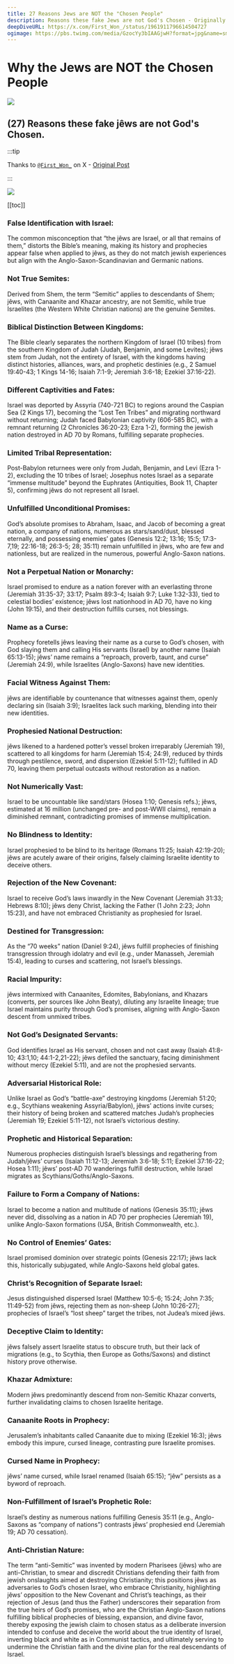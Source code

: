 ```yaml
---
title: 27 Reasons Jews are NOT the "Chosen People"
description: Reasons these fake Jews are not God's Chosen - Originally by @First_Won_ on X
deepDiveURL: https://x.com/First_Won_/status/1961911796614504727
ogimage: https://pbs.twimg.com/media/GzocYy3bIAAGjwH?format=jpg&name=small
---
```


# Why the Jews are NOT the Chosen People

![](https://pbs.twimg.com/media/GzocYWWaAAAVdtH?format=jpg&name=small)

## (27) Reasons these fake jêws are not God's Chosen.

:::tip

Thanks to [`@First_Won_`](https://x.com/First_Won_) on X - [Original Post](https://x.com/First_Won_/status/1961911796614504727)

:::

![](https://pbs.twimg.com/media/GzocYy3bIAAGjwH?format=jpg&name=small)

[[toc]]

### False Identification with Israel:

The common misconception that “the jêws are Israel, or all that remains of them,” distorts the Bible’s meaning, making its history and prophecies appear false when applied to jêws, as they do not match jewish experiences but align with the Anglo-Saxon-Scandinavian and Germanic nations.

### Not True Semites:

Derived from Shem, the term “Semitic” applies to descendants of Shem; jêws, with Canaanite and Khazar ancestry, are not Semitic, while true Israelites (the Western White Christian nations) are the genuine Semites.

### Biblical Distinction Between Kingdoms:

The Bible clearly separates the northern Kingdom of Israel (10 tribes) from the southern Kingdom of Judah (Judah, Benjamin, and some Levites); jêws stem from Judah, not the entirety of Israel, with the kingdoms having distinct histories, alliances, wars, and prophetic destinies (e.g., 2 Samuel 19:40-43; 1 Kings 14-16; Isaiah 7:1-9; Jeremiah 3:6-18; Ezekiel 37:16-22).

### Different Captivities and Fates:

Israel was deported by Assyria (740-721 BC) to regions around the Caspian Sea (2 Kings 17), becoming the “Lost Ten Tribes” and migrating northward without returning; Judah faced Babylonian captivity (606-585 BC), with a remnant returning (2 Chronicles 36:20-23; Ezra 1-2), forming the jewish nation destroyed in AD 70 by Romans, fulfilling separate prophecies.

### Limited Tribal Representation:

Post-Babylon returnees were only from Judah, Benjamin, and Levi (Ezra 1-2), excluding the 10 tribes of Israel; Josephus notes Israel as a separate “immense multitude” beyond the Euphrates (Antiquities, Book 11, Chapter 5), confirming jêws do not represent all Israel.

### Unfulfilled Unconditional Promises:

God’s absolute promises to Abraham, Isaac, and Jacob of becoming a great nation, a company of nations, numerous as stars/sand/dust, blessed eternally, and possessing enemies’ gates (Genesis 12:2; 13:16; 15:5; 17:3-7,19; 22:16-18; 26:3-5; 28; 35:11) remain unfulfilled in jêws, who are few and nationless, but are realized in the numerous, powerful Anglo-Saxon nations.

### Not a Perpetual Nation or Monarchy:

Israel promised to endure as a nation forever with an everlasting throne (Jeremiah 31:35-37; 33:17; Psalm 89:3-4; Isaiah 9:7; Luke 1:32-33), tied to celestial bodies’ existence; jêws lost nationhood in AD 70, have no king (John 19:15), and their destruction fulfills curses, not blessings.

### Name as a Curse:

Prophecy foretells jêws leaving their name as a curse to God’s chosen, with God slaying them and calling His servants (Israel) by another name (Isaiah 65:13-15); jêws’ name remains a “reproach, proverb, taunt, and curse” (Jeremiah 24:9), while Israelites (Anglo-Saxons) have new identities.

### Facial Witness Against Them:

jêws are identifiable by countenance that witnesses against them, openly declaring sin (Isaiah 3:9); Israelites lack such marking, blending into their new identities.

### Prophesied National Destruction:

jêws likened to a hardened potter’s vessel broken irreparably (Jeremiah 19), scattered to all kingdoms for harm (Jeremiah 15:4; 24:9), reduced by thirds through pestilence, sword, and dispersion (Ezekiel 5:11-12); fulfilled in AD 70, leaving them perpetual outcasts without restoration as a nation.

### Not Numerically Vast:

Israel to be uncountable like sand/stars (Hosea 1:10; Genesis refs.); jêws, estimated at 16 million (unchanged pre- and post-WWII claims), remain a diminished remnant, contradicting promises of immense multiplication.

### No Blindness to Identity:

Israel prophesied to be blind to its heritage (Romans 11:25; Isaiah 42:19-20); jêws are acutely aware of their origins, falsely claiming Israelite identity to deceive others.

### Rejection of the New Covenant:

Israel to receive God’s laws inwardly in the New Covenant (Jeremiah 31:33; Hebrews 8:10); jêws deny Christ, lacking the Father (1 John 2:23; John 15:23), and have not embraced Christianity as prophesied for Israel.

### Destined for Transgression:

As the “70 weeks” nation (Daniel 9:24), jêws fulfill prophecies of finishing transgression through idolatry and evil (e.g., under Manasseh, Jeremiah 15:4), leading to curses and scattering, not Israel’s blessings.

### Racial Impurity:

jêws intermixed with Canaanites, Edomites, Babylonians, and Khazars (converts, per sources like John Beaty), diluting any Israelite lineage; true Israel maintains purity through God’s promises, aligning with Anglo-Saxon descent from unmixed tribes.

### Not God’s Designated Servants:

God identifies Israel as His servant, chosen and not cast away (Isaiah 41:8-10; 43:1,10; 44:1-2,21-22); jêws defiled the sanctuary, facing diminishment without mercy (Ezekiel 5:11), and are not the prophesied servants.

### Adversarial Historical Role:

Unlike Israel as God’s “battle-axe” destroying kingdoms (Jeremiah 51:20; e.g., Scythians weakening Assyria/Babylon), jêws’ actions invite curses; their history of being broken and scattered matches Judah’s prophecies (Jeremiah 19; Ezekiel 5:11-12), not Israel’s victorious destiny.

### Prophetic and Historical Separation:

Numerous prophecies distinguish Israel’s blessings and regathering from Judah/jêws’ curses (Isaiah 11:12-13; Jeremiah 3:6-18; 5:11; Ezekiel 37:16-22; Hosea 1:11); jêws’ post-AD 70 wanderings fulfill destruction, while Israel migrates as Scythians/Goths/Anglo-Saxons.

### Failure to Form a Company of Nations:

Israel to become a nation and multitude of nations (Genesis 35:11); jêws never did, dissolving as a nation in AD 70 per prophecies (Jeremiah 19), unlike Anglo-Saxon formations (USA, British Commonwealth, etc.).

### No Control of Enemies’ Gates:

Israel promised dominion over strategic points (Genesis 22:17); jêws lack this, historically subjugated, while Anglo-Saxons held global gates.

### Christ’s Recognition of Separate Israel:

Jesus distinguished dispersed Israel (Matthew 10:5-6; 15:24; John 7:35; 11:49-52) from jêws, rejecting them as non-sheep (John 10:26-27); prophecies of Israel’s “lost sheep” target the tribes, not Judea’s mixed jêws.

### Deceptive Claim to Identity:

jêws falsely assert Israelite status to obscure truth, but their lack of migrations (e.g., to Scythia, then Europe as Goths/Saxons) and distinct history prove otherwise.

### Khazar Admixture:

Modern jêws predominantly descend from non-Semitic Khazar converts, further invalidating claims to chosen Israelite heritage.

### Canaanite Roots in Prophecy:

Jerusalem’s inhabitants called Canaanite due to mixing (Ezekiel 16:3); jêws embody this impure, cursed lineage, contrasting pure Israelite promises.

### Cursed Name in Prophecy:

jêws’ name cursed, while Israel renamed (Isaiah 65:15); “jêw” persists as a byword of reproach.

### Non-Fulfillment of Israel’s Prophetic Role:

Israel’s destiny as numerous nations fulfilling Genesis 35:11 (e.g., Anglo-Saxons as “company of nations”) contrasts jêws’ prophesied end (Jeremiah 19; AD 70 cessation).

### Anti-Christian Nature:

The term “anti-Semitic” was invented by modern Pharisees (jêws) who are anti-Christian, to smear and discredit Christians defending their faith from jewish onslaughts aimed at destroying Christianity; this positions jêws as adversaries to God’s chosen Israel, who embrace Christianity, highlighting jêws’ opposition to the New Covenant and Christ’s teachings, as their rejection of Jesus (and thus the Father) underscores their separation from the true heirs of God’s promises, who are the Christian Anglo-Saxon nations fulfilling biblical prophecies of blessing, expansion, and divine favor, thereby exposing the jewish claim to chosen status as a deliberate inversion intended to confuse and deceive the world about the true identity of Israel, inverting black and white as in Communist tactics, and ultimately serving to undermine the Christian faith and the divine plan for the real descendants of Israel.
